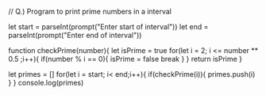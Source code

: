 // Q.) Program to print prime numbers in a interval

let start = parseInt(prompt("Enter start of interval"))
let end = parseInt(prompt("Enter end of interval"))

function checkPrime(number){
    let isPrime = true
    for(let i = 2; i <= number ** 0.5 ;i++){
        if(number % i == 0){
            isPrime = false
            break
        }
    }
    return isPrime
}

let primes = []
for(let i = start; i< end;i++){
    if(checkPrime(i)){
        primes.push(i)
    }
}
console.log(primes)
